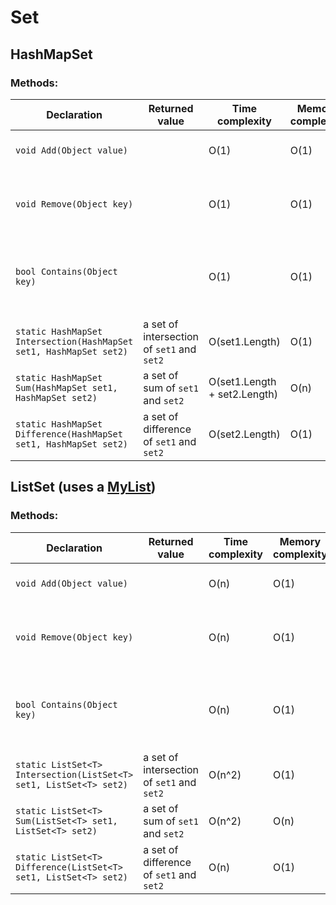 # Set

## HashMapSet

### Methods:

Declaration | Returned value | Time complexity | Memory complexity | Notes
------------|----------------|-----------------|-------------------|------
`void Add(Object value)` | | O(1) | O(1) | adds an element to a set
`void Remove(Object key)` | | O(1) | O(1) | removes an element from a set
`bool Contains(Object key)` | | O(1) | O(1) | checks if element contains a specified key
`static HashMapSet Intersection(HashMapSet set1, HashMapSet set2)` | a set of intersection of `set1` and `set2` | O(set1.Length) | O(1) |
`static HashMapSet Sum(HashMapSet set1, HashMapSet set2)` | a set of sum of `set1` and `set2` | O(set1.Length + set2.Length) | O(n) |
`static HashMapSet Difference(HashMapSet set1, HashMapSet set2)` | a set of difference of `set1` and `set2` | O(set2.Length) | O(1) |

## ListSet<T> (uses a [MyList<T>](../list))

### Methods:

Declaration | Returned value | Time complexity | Memory complexity | Notes
------------|----------------|-----------------|-------------------|------
`void Add(Object value)` | | O(n) | O(1) | adds an element to a set
`void Remove(Object key)` | | O(n) | O(1) | removes an element from a set
`bool Contains(Object key)` | | O(n) | O(1) | checks if element contains a specified key
`static ListSet<T> Intersection(ListSet<T> set1, ListSet<T> set2)` | a set of intersection of `set1` and `set2` | O(n^2) | O(1) |
`static ListSet<T> Sum(ListSet<T> set1, ListSet<T> set2)` | a set of sum of `set1` and `set2` | O(n^2) | O(n) |
`static ListSet<T> Difference(ListSet<T> set1, ListSet<T> set2)` | a set of difference of `set1` and `set2` | O(n) | O(1) |



